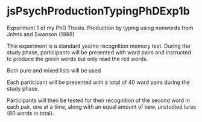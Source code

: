 # jsPsychProductionTypingPhDExp1b
Experiment 1 of my PhD Thesis. Production by typing using nonwords from Johns and Swanson (1988)

This experiment is a standard yes/no recognition memory test.
During the study phase, participants will be presented with word pairs and instructed to produce the green words but only read the red words.

Both pure and mixed lists will be used

Each participant will be presented with a total of 40 word pairs during the study phase.

Participants will then be tested for their recognition of the second word in each pair, one at a time, along with an equal amount of new, unstudied lures (80 words in total).
